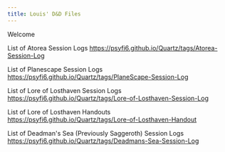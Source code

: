 ```yaml
---
title: Louis' D&D Files
---
```


Welcome

List of Atorea Session Logs
https://psyfi6.github.io/Quartz/tags/Atorea-Session-Log

List of Planescape Session Logs
https://psyfi6.github.io/Quartz/tags/PlaneScape-Session-Log

List of Lore of Losthaven Session Logs
https://psyfi6.github.io/Quartz/tags/Lore-of-Losthaven-Session-Log

List of Lore of Losthaven Handouts
https://psyfi6.github.io/Quartz/tags/Lore-of-Losthaven-Handout

List of Deadman's Sea (Previously Saggeroth) Session Logs
https://psyfi6.github.io/Quartz/tags/Deadmans-Sea-Session-Log


